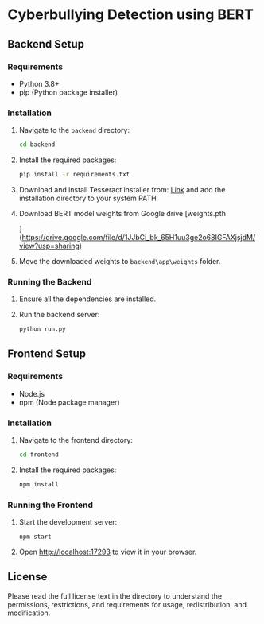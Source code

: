 # Cyberbullying Detection using BERT

## Backend Setup

### Requirements

- Python 3.8+
- pip (Python package installer)

### Installation

1. Navigate to the `backend` directory:

   ```sh
   cd backend
   ```
2. Install the required packages:

   ```sh
   pip install -r requirements.txt
   ```
3. Download and install Tesseract installer from: [Link](https://github.com/UB-Mannheim/tesseract/wiki) and add the installation directory to your system PATH
4. Download BERT model weights from Google drive [weights.pth

   ](https://drive.google.com/file/d/1JJbCi_bk_65H1uu3ge2o68IGFAXjsjdM/view?usp=sharing)
5. Move the downloaded weights to `backend\app\weights` folder.

### Running the Backend

1. Ensure all the dependencies are installed.
2. Run the backend server:

   ```sh
   python run.py
   ```

## Frontend Setup

### Requirements

- Node.js
- npm (Node package manager)

### Installation

1. Navigate to the frontend directory:

   ```sh
   cd frontend
   ```
2. Install the required packages:

   ```sh
   npm install
   ```

### Running the Frontend

1. Start the development server:

   ```sh
   npm start
   ```
2. Open [http://localhost:17293](http://localhost:17293) to view it in your browser.

## License

Please read the full license text in the directory to understand the permissions, restrictions, and requirements for usage, redistribution, and modification.
